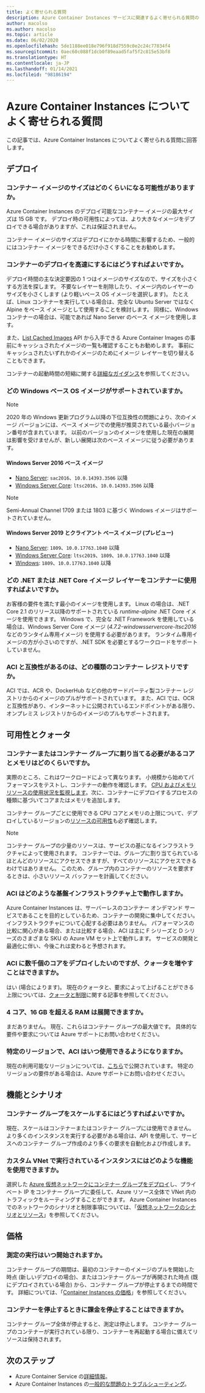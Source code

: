 ```yaml
---
title: よく寄せられる質問
description: Azure Container Instances サービスに関連するよく寄せられる質問の回答
author: macolso
ms.author: macolso
ms.topic: article
ms.date: 06/02/2020
ms.openlocfilehash: 5de1188ee018e796f918d7559c0e2c24c77834f4
ms.sourcegitcommit: 0aec60c088f1dcb0f89eaad5faf5f2c815e53bf8
ms.translationtype: HT
ms.contentlocale: ja-JP
ms.lasthandoff: 01/14/2021
ms.locfileid: "98186194"
---
```

# <a name="frequently-asked-questions-about-azure-container-instances"></a>Azure Container Instances についてよく寄せられる質問

この記事では、Azure Container Instances についてよく寄せられる質問に回答します。

## <a name="deployment"></a>デプロイ

### <a name="how-large-can-my-container-image-be"></a>コンテナー イメージのサイズはどのくらいになる可能性がありますか。

Azure Container Instances のデプロイ可能なコンテナー イメージの最大サイズは 15 GB です。 デプロイ時の可用性によっては、より大きなイメージをデプロイできる場合がありますが、これは保証されません。

コンテナー イメージのサイズはデプロイにかかる時間に影響するため、一般的にはコンテナー イメージをできるだけ小さくすることをお勧めします。

### <a name="how-can-i-speed-up-the-deployment-of-my-container"></a>コンテナーのデプロイを高速にするにはどうすればよいですか。

デプロイ時間の主な決定要因の 1 つはイメージのサイズなので、サイズを小さくする方法を探します。 不要なレイヤーを削除したり、イメージ内のレイヤーのサイズを小さくします (より軽いベース OS イメージを選択します)。 たとえば、Linux コンテナーを実行している場合は、完全な Ubuntu Server ではなく Alpine をベース イメージとして使用することを検討します。 同様に、Windows コンテナーの場合は、可能であれば Nano Server のベース イメージを使用します。 

また、[List Cached Images](/rest/api/container-instances/location/listcachedimages) API から入手できる Azure Container Images の事前にキャッシュされたイメージの一覧も確認することもお勧めします。 事前にキャッシュされたいずれかのイメージのためにイメージ レイヤーを切り替えることもできます。 

コンテナーの起動時間の短縮に関する[詳細なガイダンス](container-instances-troubleshooting.md#container-takes-a-long-time-to-start)を参照してください。

### <a name="what-windows-base-os-images-are-supported"></a>どの Windows ベース OS イメージがサポートされていますか。

> [!NOTE]
> 2020 年の Windows 更新プログラム以降の下位互換性の問題により、次のイメージ バージョンには、ベース イメージでの使用が推奨されている最小バージョン番号が含まれています。 以前のバージョンのイメージを使用した現在の展開は影響を受けませんが、新しい展開は次のベース イメージに従う必要があります。 

#### <a name="windows-server-2016-base-images"></a>Windows Server 2016 ベース イメージ

* [Nano Server](https://hub.docker.com/_/microsoft-windows-nanoserver): `sac2016`、`10.0.14393.3506` 以降
* [Windows Server Core](https://hub.docker.com/_/microsoft-windows-servercore): `ltsc2016`、`10.0.14393.3506` 以降

> [!NOTE]
> Semi-Annual Channel 1709 または 1803 に基づく Windows イメージはサポートされていません。

#### <a name="windows-server-2019-and-client-base-images-preview"></a>Windows Server 2019 とクライアント ベース イメージ (プレビュー)

* [Nano Server](https://hub.docker.com/_/microsoft-windows-nanoserver): `1809`、`10.0.17763.1040` 以降
* [Windows Server Core](https://hub.docker.com/_/microsoft-windows-servercore): `ltsc2019`、`1809`、`10.0.17763.1040` 以降
* [Windows](https://hub.docker.com/_/microsoft-windows): `1809`、`10.0.17763.1040` 以降

### <a name="what-net-or-net-core-image-layer-should-i-use-in-my-container"></a>どの .NET または .NET Core イメージ レイヤーをコンテナーに使用すればよいですか。 

お客様の要件を満たす最小のイメージを使用します。 Linux の場合は、.NET Core 2.1 のリリース以降のサポートされている *runtime-alpine* .NET Core イメージを使用できます。 Windows で、完全な .NET Framework を使用している場合は、Windows Server Core イメージ (*4.7.2-windowsservercore-ltsc2016* などのランタイム専用イメージ) を使用する必要があります。 ランタイム専用イメージの方が小さいのですが、.NET SDK を必要とするワークロードをサポートしていません。

### <a name="what-types-of-container-registries-are-compatible-with-aci"></a>ACI と互換性があるのは、どの種類のコンテナー レジストリですか。

ACI では、ACR や、DockerHub などの他のサードパーティ製コンテナー レジストリからのイメージのプルがサポートされています。 また、ACI では、OCR と互換性があり、インターネットに公開されているエンドポイントがある限り、オンプレミス レジストリからのイメージのプルもサポートされます。

## <a name="availability-and-quotas"></a>可用性とクォータ

### <a name="how-many-cores-and-memory-should-i-allocate-for-my-containers-or-the-container-group"></a>コンテナーまたはコンテナー グループに割り当てる必要があるコアとメモリはどのくらいですか。

実際のところ、これはワークロードによって異なります。 小規模から始めてパフォーマンスをテストし、コンテナーの動作を確認します。 [CPU およびメモリ リソースの使用状況を監視します](container-instances-monitor.md)。次に、コンテナーにデプロイするプロセスの種類に基づいてコアまたはメモリを追加します。

コンテナー グループごとに使用できる CPU コアとメモリの上限について、デプロイしているリージョンの[リソースの可用性](container-instances-region-availability.md)も必ず確認します。 

> [!NOTE]
> コンテナー グループの少量のリソースは、サービスの基になるインフラストラクチャによって使用されます。 コンテナーでは、グループに割り当てられているほとんどのリソースにアクセスできますが、すべてのリソースにアクセスできるわけではありません。 このため、グループ内のコンテナーのリソースを要求するときは、小さいリソース バッファーを計画してください。

### <a name="what-underlying-infrastructure-does-aci-run-on"></a>ACI はどのような基盤インフラストラクチャ上で動作しますか。

Azure Container Instances は、サーバーレスのコンテナー オンデマンド サービスであることを目的としているため、コンテナーの開発に集中してください。インフラストラクチャについて心配する必要はありません。 パフォーマンスの比較に関心がある場合、または比較する場合、ACI は主に F シリーズと D シリーズのさまざまな SKU の Azure VM セット上で動作します。 サービスの開発と最適化に伴い、今後これは変わると予想されます。 

### <a name="i-want-to-deploy-thousand-of-cores-on-aci---can-i-get-my-quota-increased"></a>ACI に数千個のコアをデプロイしたいのですが、クォータを増やすことはできますか。
 
はい (場合によります)。 現在のクォータと、要求によって上げることができる上限については、[クォータと制限](container-instances-quotas.md)に関する記事を参照してください。

### <a name="can-i-deploy-with-more-than-4-cores-and-16-gb-of-ram"></a>4 コア、16 GB を超える RAM は展開できますか。

まだありません。 現在、これらはコンテナー グループの最大値です。 具体的な要件や要求については Azure サポートにお問い合わせください。 

### <a name="when-will-aci-be-in-a-specific-region"></a>特定のリージョンで、ACI はいつ使用できるようになりますか。

現在の利用可能なリージョンについては、[こちら](container-instances-region-availability.md)で公開されています。 特定のリージョンの要件がある場合は、Azure サポートにお問い合わせください。

## <a name="features-and-scenarios"></a>機能とシナリオ

### <a name="how-do-i-scale-a-container-group"></a>コンテナー グループをスケールするにはどうすればよいですか。

現在、スケールはコンテナーまたはコンテナー グループには使用できません。 より多くのインスタンスを実行する必要がある場合は、API を使用して、サービスへのコンテナー グループ作成のより多くの要求を自動化および作成します。 

### <a name="what-features-are-available-to-instances-running-in-a-custom-vnet"></a>カスタム VNet で実行されているインスタンスにはどのような機能を使用できますか。

選択した [Azure 仮想ネットワークにコンテナー グループをデプロイ](container-instances-vnet.md)し、プライベート IP をコンテナー グループに委任して、Azure リソース全体で VNet 内のトラフィックをルーティングすることができます。 Azure Container Instances でのネットワークのシナリオと制限事項については、「[仮想ネットワークのシナリオとリソース](container-instances-virtual-network-concepts.md)」を参照してください。

## <a name="pricing"></a>価格

### <a name="when-does-the-meter-start-running"></a>測定の実行はいつ開始されますか。

コンテナー グループの期間は、最初のコンテナーのイメージのプルを開始した時点 (新しいデプロイの場合)、またはコンテナー グループが再開された時点 (既にデプロイされている場合) から、コンテナー グループが停止するまでの時間です。 詳細については、「[Container Instances の価格](https://azure.microsoft.com/pricing/details/container-instances/)」を参照してください。

### <a name="do-i-stop-being-charged-when-my-containers-are-stopped"></a>コンテナーを停止するときに課金を停止することはできますか。

コンテナー グループ全体が停止すると、測定は停止します。 コンテナー グループのコンテナーが実行されている限り、コンテナーを再起動する場合に備えてリソースは保持されます。 

## <a name="next-steps"></a>次のステップ

* Azure Container Service の[詳細情報](container-instances-overview.md)。
* Azure Container Instances の[一般的な問題のトラブルシューティング](container-instances-troubleshooting.md)。
